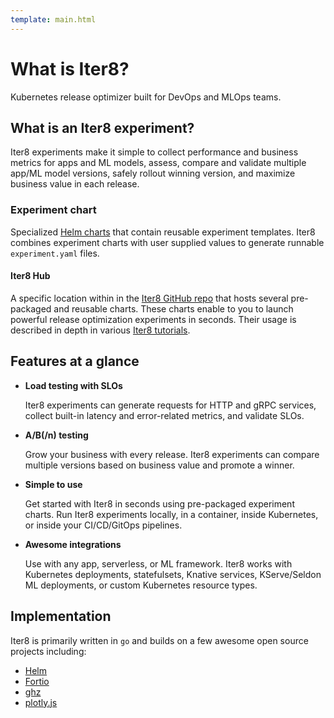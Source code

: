 ```yaml
---
template: main.html
---
```


# What is Iter8?

Kubernetes release optimizer built for DevOps and MLOps teams.

## What is an Iter8 experiment?
Iter8 experiments make it simple to collect performance and business metrics for apps and ML models, assess, compare and validate multiple app/ML model versions, safely rollout winning version, and maximize business value in each release.

### Experiment chart
Specialized [Helm charts](https://helm.sh/docs/topics/charts/) that contain reusable experiment templates. Iter8 combines experiment charts with user supplied values to generate runnable `experiment.yaml` files.

#### Iter8 Hub
A specific location within in the [Iter8 GitHub repo](https://github.com/iter8-tools/iter8) that hosts several pre-packaged and reusable charts. These charts enable to you to launch powerful release optimization experiments in seconds. Their usage is described in depth in various [Iter8 tutorials](https://iter8.tools/latest/tutorials/load-test-http/overview/).

## Features at a glance

- **Load testing with SLOs** 
    
    Iter8 experiments can generate requests for HTTP and gRPC services, collect built-in latency and error-related metrics, and validate SLOs.

- **A/B(/n) testing** 
      
    Grow your business with every release. Iter8 experiments can compare multiple versions based on business value and promote a winner.

- **Simple to use** 
      
    Get started with Iter8 in seconds using pre-packaged experiment charts. Run Iter8 experiments locally, in a container, inside Kubernetes, or inside your CI/CD/GitOps pipelines.

- **Awesome integrations** 
      
    Use with any app, serverless, or ML framework. Iter8 works with Kubernetes deployments, statefulsets, Knative services, KServe/Seldon ML deployments, or custom Kubernetes resource types.

## Implementation
Iter8 is primarily written in `go` and builds on a few awesome open source projects including:

- [Helm](https://helm.sh)
- [Fortio](https://github.com/fortio/fortio)
- [ghz](https://ghz.sh)
- [plotly.js](https://github.com/plotly/plotly.js)

